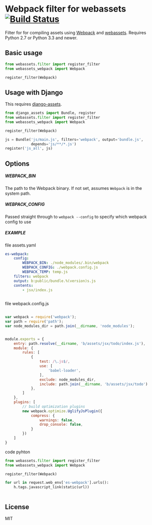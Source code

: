 # Webpack filter for webassets [![Build Status](https://travis-ci.org/suryakencana/webassets-webpack.svg?branch=master)](https://travis-ci.org/suryakencana/webassets-webpack)


Filter for for compiling assets using [Webpack](ttps://webpack.js.org) and [webassets](http://webassets.readthedocs.org). Requires Python 2.7 or Python 3.3 and newer.

## Basic usage

```python
from webassets.filter import register_filter
from webassets_webpack import Webpack

register_filter(Webpack)
```

## Usage with Django

This requires [django-assets](http://django-assets.readthedocs.org).

```python
from django_assets import Bundle, register
from webassets.filter import register_filter
from webassets_webpack import Webpack

register_filter(Webpack)

js = Bundle('js/main.js', filters='webpack', output='bundle.js',
            depends='js/**/*.js')
register('js_all', js)
```

## Options

##### WEBPACK_BIN

The path to the Webpack binary. If not set, assumes ``Webpack`` is in the system path.

##### WEBPACK_CONFIG

Passed straight through to ``webpack --config`` to specify which webpack
      config to use

##### EXAMPLE

file assets.yaml

```yaml
es-webpack:
    config:
        WEBPACK_BIN: ./node_modules/.bin/webpack
        WEBPACK_CONFIG: ./webpack.config.js
        WEBPACK_TEMP: temp.js
    filters: webpack
    output: b:public/bundle.%(version)s.js
    contents:
        - jsx/index.js
    
```
 
file webpack.config.js
 
```javascript
    
var webpack = require('webpack');
var path = require('path');
var node_modules_dir = path.join(__dirname, 'node_modules');


module.exports = {
    entry: path.resolve(__dirname, 'b/assets/jsx/todo/index.js'),
    module: {
        rules: [
            {
                test: /\.js$/,
                use: [
                    'babel-loader',
                ],
                exclude: node_modules_dir,
                include: path.join(__dirname, 'b/assets/jsx/todo')
            },
        ]
    },
    plugins: [
        // build optimization plugins
        new webpack.optimize.UglifyJsPlugin({
            compress: {
                warnings: false,
                drop_console: false,
            }
        })
    ]
}

```

code pyhton

```python
from webassets.filter import register_filter
from webassets_webpack import Webpack

register_filter(Webpack)

for url in request.web_env['es-webpack'].urls():
    h.tags.javascript_link(static(url))
    
```

## License

MIT
